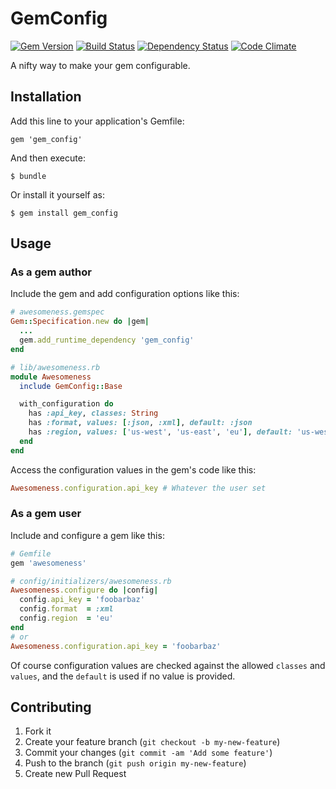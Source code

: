 # GemConfig

[![Gem Version](https://badge.fury.io/rb/gem_config.png)](http://badge.fury.io/rb/gem_config)
[![Build Status](https://secure.travis-ci.org/krautcomputing/gem_config.png)](http://travis-ci.org/krautcomputing/gem_config)
[![Dependency Status](https://gemnasium.com/krautcomputing/gem_config.png)](https://gemnasium.com/krautcomputing/gem_config)
[![Code Climate](https://codeclimate.com/github/krautcomputing/gem_config.png)](https://codeclimate.com/github/krautcomputing/gem_config)

A nifty way to make your gem configurable.

## Installation

Add this line to your application's Gemfile:

    gem 'gem_config'

And then execute:

    $ bundle

Or install it yourself as:

    $ gem install gem_config

## Usage

### As a gem author

Include the gem and add configuration options like this:

```ruby
# awesomeness.gemspec
Gem::Specification.new do |gem|
  ...
  gem.add_runtime_dependency 'gem_config'
end

# lib/awesomeness.rb
module Awesomeness
  include GemConfig::Base

  with_configuration do
    has :api_key, classes: String
    has :format, values: [:json, :xml], default: :json
    has :region, values: ['us-west', 'us-east', 'eu'], default: 'us-west'
  end
end
```

Access the configuration values in the gem's code like this:

```ruby
Awesomeness.configuration.api_key # Whatever the user set
```

### As a gem user

Include and configure a gem like this:

```ruby
# Gemfile
gem 'awesomeness'

# config/initializers/awesomeness.rb
Awesomeness.configure do |config|
  config.api_key = 'foobarbaz'
  config.format  = :xml
  config.region  = 'eu'
end
# or
Awesomeness.configuration.api_key = 'foobarbaz'
```

Of course configuration values are checked against the allowed `classes` and `values`, and the `default` is used if no value is provided.

## Contributing

1. Fork it
2. Create your feature branch (`git checkout -b my-new-feature`)
3. Commit your changes (`git commit -am 'Add some feature'`)
4. Push to the branch (`git push origin my-new-feature`)
5. Create new Pull Request
